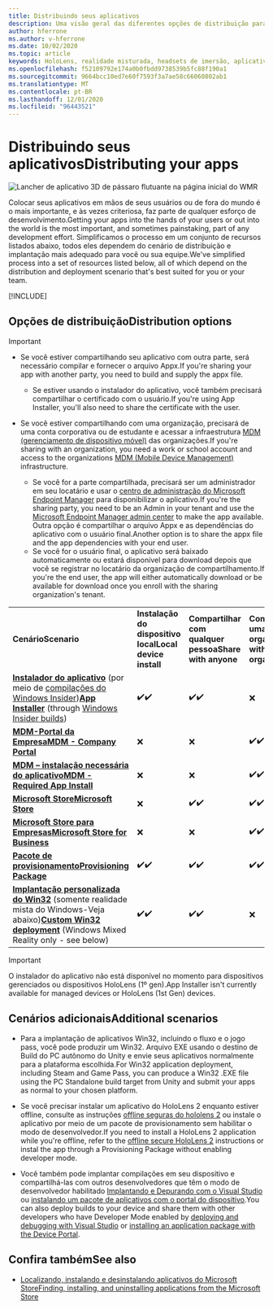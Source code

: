 ```yaml
---
title: Distribuindo seus aplicativos
description: Uma visão geral das diferentes opções de distribuição para várias plataformas com suporte e armazenamentos de publicação.
author: hferrone
ms.author: v-hferrone
ms.date: 10/02/2020
ms.topic: article
keywords: HoloLens, realidade misturada, headsets de imersão, aplicativo, UWP, envio, envio, filtros, metadados, requisitos de sistema, palavras-chave, wack, certificação, pacote, Appx, merchandising
ms.openlocfilehash: f52109792e174a0b0fbdd9738539b5fc88f190a1
ms.sourcegitcommit: 9664bcc10ed7e60f7593f3a7ae58c66060802ab1
ms.translationtype: MT
ms.contentlocale: pt-BR
ms.lasthandoff: 12/01/2020
ms.locfileid: "96443521"
---
```

# <a name="distributing-your-apps"></a><span data-ttu-id="cba50-104">Distribuindo seus aplicativos</span><span class="sxs-lookup"><span data-stu-id="cba50-104">Distributing your apps</span></span>

![Lancher de aplicativo 3D de pássaro flutuante na página inicial do WMR](images/distribute-hero-image.png)

<span data-ttu-id="cba50-106">Colocar seus aplicativos em mãos de seus usuários ou de fora do mundo é o mais importante, e às vezes criteriosa, faz parte de qualquer esforço de desenvolvimento.</span><span class="sxs-lookup"><span data-stu-id="cba50-106">Getting your apps into the hands of your users or out into the world is the most important, and sometimes painstaking, part of any development effort.</span></span> <span data-ttu-id="cba50-107">Simplificamos o processo em um conjunto de recursos listados abaixo, todos eles dependem do cenário de distribuição e implantação mais adequado para você ou sua equipe.</span><span class="sxs-lookup"><span data-stu-id="cba50-107">We've simplified process into a set of resources listed below, all of which depend on the distribution and deployment scenario that's best suited for you or your team.</span></span>

[!INCLUDE[](includes/before-submission.md)]

## <a name="distribution-options"></a><span data-ttu-id="cba50-108">Opções de distribuição</span><span class="sxs-lookup"><span data-stu-id="cba50-108">Distribution options</span></span>

> [!IMPORTANT]
> * <span data-ttu-id="cba50-109">Se você estiver compartilhando seu aplicativo com outra parte, será necessário compilar e fornecer o arquivo Appx.</span><span class="sxs-lookup"><span data-stu-id="cba50-109">If you're sharing your app with another party, you need to build and supply the appx file.</span></span> 
>     * <span data-ttu-id="cba50-110">Se estiver usando o instalador do aplicativo, você também precisará compartilhar o certificado com o usuário.</span><span class="sxs-lookup"><span data-stu-id="cba50-110">If you're using App Installer, you'll also need to share the certificate with the user.</span></span>
> 
> * <span data-ttu-id="cba50-111">Se você estiver compartilhando com uma organização, precisará de uma conta corporativa ou de estudante e acessar a infraestrutura [MDM (gerenciamento de dispositivo móvel)](https://docs.microsoft.com/hololens/hololens-enroll-mdm) das organizações.</span><span class="sxs-lookup"><span data-stu-id="cba50-111">If you're sharing with an organization, you need a work or school account and access to the organizations [MDM (Mobile Device Management)](https://docs.microsoft.com/hololens/hololens-enroll-mdm) infrastructure.</span></span>  
>    * <span data-ttu-id="cba50-112">Se você for a parte compartilhada, precisará ser um administrador em seu locatário e usar o [centro de administração do Microsoft Endpoint Manager](https://docs.microsoft.com/mem/intune/apps/apps-deploy) para disponibilizar o aplicativo.</span><span class="sxs-lookup"><span data-stu-id="cba50-112">If you're the sharing party, you need to be an Admin in your tenant and use the [Microsoft Endpoint Manager admin center](https://docs.microsoft.com/mem/intune/apps/apps-deploy) to make the app available.</span></span> <span data-ttu-id="cba50-113">Outra opção é compartilhar o arquivo Appx e as dependências do aplicativo com o usuário final.</span><span class="sxs-lookup"><span data-stu-id="cba50-113">Another option is to share the appx file and the app dependencies with your end user.</span></span>
>    * <span data-ttu-id="cba50-114">Se você for o usuário final, o aplicativo será baixado automaticamente ou estará disponível para download depois que você se registrar no locatário da organização de compartilhamento.</span><span class="sxs-lookup"><span data-stu-id="cba50-114">If you're the end user, the app will either automatically download or be available for download once you enroll with the sharing organization's tenant.</span></span> 

<table>
<colgroup>
    <col width="33%" />
    <col width="22%" />
    <col width="22%" />
    <col width="22%" />
</colgroup>
<tr>
    <td><span data-ttu-id="cba50-115"><strong>Cenário</strong></span><span class="sxs-lookup"><span data-stu-id="cba50-115"><strong>Scenario</strong></span></span></td>
    <td><span data-ttu-id="cba50-116"><strong>Instalação do dispositivo local</strong></span><span class="sxs-lookup"><span data-stu-id="cba50-116"><strong>Local device install</strong></span></span></td>
    <td><span data-ttu-id="cba50-117"><strong>Compartilhar com qualquer pessoa</strong></span><span class="sxs-lookup"><span data-stu-id="cba50-117"><strong>Share with anyone</strong></span></span></td>
    <td><span data-ttu-id="cba50-118"><strong>Compartilhar com uma organização</strong></span><span class="sxs-lookup"><span data-stu-id="cba50-118"><strong>Share with an organization</strong></span></span></td>
</tr>
<tr>
    <td><span data-ttu-id="cba50-119"><a href="https://docs.microsoft.com/hololens/app-deploy-app-installer"><strong>Instalador do aplicativo</strong></a> (por meio de <a href="https://docs.microsoft.com/hololens/hololens-insider">compilações do Windows Insider</a>)</span><span class="sxs-lookup"><span data-stu-id="cba50-119"><a href="https://docs.microsoft.com/hololens/app-deploy-app-installer"><strong>App Installer</strong></a> (through <a href="https://docs.microsoft.com/hololens/hololens-insider">Windows Insider builds</a>)</span></span></td>
    <td><span data-ttu-id="cba50-120">✔️</span><span class="sxs-lookup"><span data-stu-id="cba50-120">✔️</span></span></td>
    <td><span data-ttu-id="cba50-121">✔️</span><span class="sxs-lookup"><span data-stu-id="cba50-121">✔️</span></span></td>
    <td>❌</td>
</tr>
<tr>
    <td><span data-ttu-id="cba50-122"><a href="https://docs.microsoft.com/hololens/app-deploy-app-installer"><strong>MDM-Portal da Empresa</strong></a></span><span class="sxs-lookup"><span data-stu-id="cba50-122"><a href="https://docs.microsoft.com/hololens/app-deploy-app-installer"><strong>MDM - Company Portal</strong></a></span></span></td>
    <td>❌</td>
    <td>❌</td>
    <td><span data-ttu-id="cba50-123">✔️</span><span class="sxs-lookup"><span data-stu-id="cba50-123">✔️</span></span></td>
</tr>
<tr>
    <td><span data-ttu-id="cba50-124"><a href="https://docs.microsoft.com/hololens/app-deploy-intune"><strong>MDM – instalação necessária do aplicativo</strong></a></span><span class="sxs-lookup"><span data-stu-id="cba50-124"><a href="https://docs.microsoft.com/hololens/app-deploy-intune"><strong>MDM - Required App Install</strong></a></span></span></td>
    <td>❌</td>
    <td>❌</td>
    <td><span data-ttu-id="cba50-125">✔️</span><span class="sxs-lookup"><span data-stu-id="cba50-125">✔️</span></span></td>
</tr>
<tr>
    <td><span data-ttu-id="cba50-126"><a href="submitting-an-app-to-the-microsoft-store.md"><strong>Microsoft Store</strong></a></span><span class="sxs-lookup"><span data-stu-id="cba50-126"><a href="submitting-an-app-to-the-microsoft-store.md"><strong>Microsoft Store</strong></a></span></span></td>
    <td>❌</td>
    <td><span data-ttu-id="cba50-127">✔️</span><span class="sxs-lookup"><span data-stu-id="cba50-127">✔️</span></span></td>
    <td><span data-ttu-id="cba50-128">✔️</span><span class="sxs-lookup"><span data-stu-id="cba50-128">✔️</span></span></td>
</tr>
<tr>
    <td><span data-ttu-id="cba50-129"><a href="https://docs.microsoft.com/hololens/app-deploy-store-business"><strong>Microsoft Store para Empresas</strong></a></span><span class="sxs-lookup"><span data-stu-id="cba50-129"><a href="https://docs.microsoft.com/hololens/app-deploy-store-business"><strong>Microsoft Store for Business</strong></a></span></span></td>
    <td>❌</td>
    <td>❌</td>
    <td><span data-ttu-id="cba50-130">✔️</span><span class="sxs-lookup"><span data-stu-id="cba50-130">✔️</span></span></td>
</tr>
<tr>
    <td><span data-ttu-id="cba50-131"><a href="https://docs.microsoft.com/hololens/app-deploy-provisioning-package"><strong>Pacote de provisionamento</strong></a></span><span class="sxs-lookup"><span data-stu-id="cba50-131"><a href="https://docs.microsoft.com/hololens/app-deploy-provisioning-package"><strong>Provisioning Package</strong></a></span></span></td>
    <td><span data-ttu-id="cba50-132">✔️</span><span class="sxs-lookup"><span data-stu-id="cba50-132">✔️</span></span></td>
    <td><span data-ttu-id="cba50-133">✔️</span><span class="sxs-lookup"><span data-stu-id="cba50-133">✔️</span></span></td>
    <td><span data-ttu-id="cba50-134">✔️</span><span class="sxs-lookup"><span data-stu-id="cba50-134">✔️</span></span></td>
</tr>
<tr>
    <td><span data-ttu-id="cba50-135"><a href="#additional-scenarios"><strong>Implantação personalizada do Win32</strong></a> (somente realidade mista do Windows-Veja abaixo)</span><span class="sxs-lookup"><span data-stu-id="cba50-135"><a href="#additional-scenarios"><strong>Custom Win32 deployment</strong></a> (Windows Mixed Reality only - see below)</span></span></td>
    <td><span data-ttu-id="cba50-136">✔️</span><span class="sxs-lookup"><span data-stu-id="cba50-136">✔️</span></span></td>
    <td><span data-ttu-id="cba50-137">✔️</span><span class="sxs-lookup"><span data-stu-id="cba50-137">✔️</span></span></td>
    <td>❌</td>
</tr>
</table>

> [!IMPORTANT]
> <span data-ttu-id="cba50-138">O instalador do aplicativo não está disponível no momento para dispositivos gerenciados ou dispositivos HoloLens (1º gen).</span><span class="sxs-lookup"><span data-stu-id="cba50-138">App Installer isn't currently available for managed devices or HoloLens (1st Gen) devices.</span></span>

## <a name="additional-scenarios"></a><span data-ttu-id="cba50-139">Cenários adicionais</span><span class="sxs-lookup"><span data-stu-id="cba50-139">Additional scenarios</span></span>

* <span data-ttu-id="cba50-140">Para a implantação de aplicativos Win32, incluindo o fluxo e o jogo pass, você pode produzir um Win32. Arquivo EXE usando o destino de Build do PC autônomo do Unity e envie seus aplicativos normalmente para a plataforma escolhida.</span><span class="sxs-lookup"><span data-stu-id="cba50-140">For Win32 application deployment, including Steam and Game Pass, you can produce a Win32 .EXE file using the PC Standalone build target from Unity and submit your apps as normal to your chosen platform.</span></span> 

* <span data-ttu-id="cba50-141">Se você precisar instalar um aplicativo do HoloLens 2 enquanto estiver offline, consulte as instruções [offline seguras do hololens 2](https://docs.microsoft.com/hololens/hololens-common-scenarios-offline-secure) ou instale o aplicativo por meio de um pacote de provisionamento sem habilitar o modo de desenvolvedor.</span><span class="sxs-lookup"><span data-stu-id="cba50-141">If you need to install a HoloLens 2 application while you're offline, refer to the [offline secure HoloLens 2](https://docs.microsoft.com/hololens/hololens-common-scenarios-offline-secure) instructions or instal the app through a Provisioning Package without enabling developer mode.</span></span>

* <span data-ttu-id="cba50-142">Você também pode implantar compilações em seu dispositivo e compartilhá-las com outros desenvolvedores que têm o modo de desenvolvedor habilitado [Implantando e Depurando com o Visual Studio](../develop/platform-capabilities-and-apis/using-visual-studio.md) ou [instalando um pacote de aplicativos com o portal do dispositivo](https://docs.microsoft.com/hololens/holographic-custom-apps#installing-an-application-package-with-the-device-portal).</span><span class="sxs-lookup"><span data-stu-id="cba50-142">You can also deploy builds to your device and share them with other developers who have Developer Mode enabled by [deploying and debugging with Visual Studio](../develop/platform-capabilities-and-apis/using-visual-studio.md) or [installing an application package with the Device Portal](https://docs.microsoft.com/hololens/holographic-custom-apps#installing-an-application-package-with-the-device-portal).</span></span>

## <a name="see-also"></a><span data-ttu-id="cba50-143">Confira também</span><span class="sxs-lookup"><span data-stu-id="cba50-143">See also</span></span>
* [<span data-ttu-id="cba50-144">Localizando, instalando e desinstalando aplicativos do Microsoft Store</span><span class="sxs-lookup"><span data-stu-id="cba50-144">Finding, installing, and uninstalling applications from the Microsoft Store</span></span>](https://docs.microsoft.com/hololens/holographic-store-apps)

<!-- ## Submitting to the Microsoft Store

You've finally made it to the last step on your distribution journey, actually getting your app into the Microsoft Store! Our [submission guidelines](submitting-an-app-to-the-microsoft-store.md) article will take you through: 

* Partner Center registration 
* Asset preparation
* App packaging
* Testing
* Final submission process

You can even give out free trials to get future consumers excited about your new immersive experience. Once your app is listed on the Microsoft Store you can sit back, engage with your expanding user community, and think about all the new features you want to add! -->